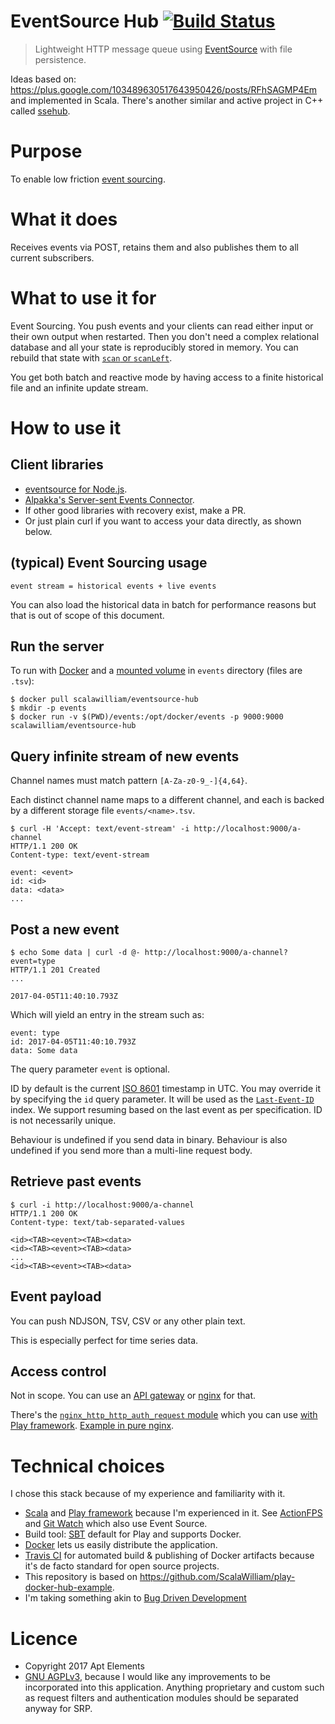 # EventSource Hub [![Build Status](https://travis-ci.org/ScalaWilliam/eventsource-hub.svg?branch=master)](https://travis-ci.org/ScalaWilliam/eventsource-hub)

> Lightweight HTTP message queue using [EventSource](https://www.w3.org/TR/2012/WD-eventsource-20120426/) with file persistence.

Ideas based on: https://plus.google.com/103489630517643950426/posts/RFhSAGMP4Em and implemented in Scala. There's another similar and active project in C++ called [ssehub](https://github.com/vgno/ssehub).

# Purpose

To enable low friction [event sourcing](https://martinfowler.com/eaaDev/EventSourcing.html).

# What it does

Receives events via POST, retains them and also publishes them to all current subscribers.

# What to use it for

Event Sourcing. You push events and your clients can read either input or their own output when restarted. Then you don't need a complex relational database and all your state is reproducibly stored in memory. You can rebuild that state with [`scan` or `scanLeft`](https://www.scalawilliam.com/most-important-streaming-abstraction/).

You get both batch and reactive mode by having access to a finite historical file and an infinite update stream.

# How to use it

## Client libraries

- [eventsource for Node.js](https://www.npmjs.com/package/eventsource).
- [Alpakka's Server-sent Events Connector](http://developer.lightbend.com/docs/alpakka/current/sse.html).
- If other good libraries with recovery exist, make a PR.
- Or just plain curl if you want to access your data directly, as shown below.

## (typical) Event Sourcing usage

```
event stream = historical events + live events
```

You can also load the historical data in batch for performance reasons but that is out of scope of this document.

## Run the server
To run with [Docker](https://www.docker.com/what-docker) and a [mounted volume](https://docs.docker.com/engine/tutorials/dockervolumes/) in `events` directory (files are `.tsv`):
```
$ docker pull scalawilliam/eventsource-hub
$ mkdir -p events
$ docker run -v $(PWD)/events:/opt/docker/events -p 9000:9000 scalawilliam/eventsource-hub
```

## Query infinite stream of new events

Channel names must match pattern `[A-Za-z0-9_-]{4,64}`.

Each distinct channel name maps to a different channel, and each is backed by a different storage file `events/<name>.tsv`.

```
$ curl -H 'Accept: text/event-stream' -i http://localhost:9000/a-channel
HTTP/1.1 200 OK
Content-type: text/event-stream

event: <event>
id: <id>
data: <data>
... 
```

## Post a new event
```
$ echo Some data | curl -d @- http://localhost:9000/a-channel?event=type
HTTP/1.1 201 Created
...

2017-04-05T11:40:10.793Z
```

Which will yield an entry in the stream such as:

```
event: type
id: 2017-04-05T11:40:10.793Z
data: Some data

```

The query parameter `event` is optional.

ID by default is the current [ISO 8601](https://en.wikipedia.org/wiki/ISO_8601) timestamp in UTC. You may override it by specifying the `id` query parameter. It will be used as the [`Last-Event-ID`](https://www.w3.org/TR/eventsource/#last-event-id) index. We support resuming based on the last event as per specification. ID is not necessarily unique.

Behaviour is undefined if you send data in binary. Behaviour is also undefined if you send more than a multi-line request body.

## Retrieve past events
```
$ curl -i http://localhost:9000/a-channel
HTTP/1.1 200 OK
Content-type: text/tab-separated-values

<id><TAB><event><TAB><data>
<id><TAB><event><TAB><data>
...
<id><TAB><event><TAB><data>
```

## Event payload

You can push NDJSON, TSV, CSV or any other plain text.

This is especially perfect for time series data.

## Access control

Not in scope. You can use an [API gateway](https://en.wikipedia.org/wiki/API_management) or [nginx](https://www.nginx.com/solutions/api-gateway/) for that.

There's the [`nginx_http_http_auth_request` module](http://nginx.org/en/docs/http/ngx_http_auth_request_module.html) which you can use [with Play framework](https://groups.google.com/d/msg/play-framework/IRVgowWxE58/4SIQZ_ksCAAJ). [Example in pure nginx](https://developers.shopware.com/blog/2015/03/02/sso-with-nginx-authrequest-module/).

# Technical choices

I chose this stack because of my experience and familiarity with it.

- [Scala](http://www.scala-lang.org/news/) and [Play framework](https://www.playframework.com/documentation/2.6.x/Migration26) because I'm experienced in it. See [ActionFPS](https://github.com/ScalaWilliam/ActionFPS) and [Git Watch](http://git.watch/) which also use Event Source.
- Build tool: [SBT](https://www.scalawilliam.com/essential-sbt/) default for Play and supports Docker.
- [Docker](https://www.docker.com/what-docker) lets us easily distribute the application.
- [Travis CI](https://en.wikipedia.org/wiki/Travis_CI) for automated build & publishing of Docker artifacts because it's de facto standard for open source projects.
- This repository is based on https://github.com/ScalaWilliam/play-docker-hub-example.
- I'm taking something akin to [Bug Driven Development](https://blogs.oracle.com/toddfast/entry/bug_driven_development)

# Licence

- Copyright 2017 Apt Elements
- [GNU AGPLv3](https://choosealicense.com/licenses/agpl-3.0/), because I would like any improvements to be incorporated into this application. Anything proprietary and custom such as request filters and authentication modules should be separated anyway for SRP.
